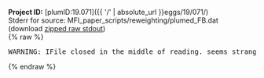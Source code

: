 **Project ID:** [plumID:19.071]({{ '/' | absolute_url }}eggs/19/071/)  
Stderr for source:  MFI_paper_scripts/reweighting/plumed_FB.dat   
(download [zipped raw stdout](plumed_FB.dat.plumed_master.stdout.txt.zip))  
{% raw %}
<pre>
WARNING: IFile closed in the middle of reading. seems strange!
</pre>
{% endraw %}
